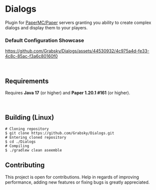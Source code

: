# Dialogs
Plugin for [PaperMC/Paper](https://github.com/PaperMC/Paper) servers granting you ability to create complex dialogs and display them to your players.

### Default Configuration Showcase
https://github.com/Grabsky/Dialogs/assets/44530932/4c975a4d-fe33-4c8c-85ac-f3a6c80160f0

<br />

## Requirements
Requires **Java 17** (or higher) and **Paper 1.20.1 #161** (or higher).

<br />

## Building (Linux)
```shell
# Cloning repository
$ git clone https://github.com/Grabsky/Dialogs.git
# Entering cloned repository
$ cd ./Dialogs
# Compiling
$ ./gradlew clean aseemble
```

## Contributing
This project is open for contributions. Help in regards of improving performance, adding new features or fixing bugs is greatly appreciated.
